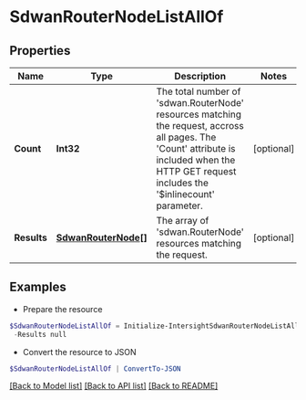 # SdwanRouterNodeListAllOf
## Properties

Name | Type | Description | Notes
------------ | ------------- | ------------- | -------------
**Count** | **Int32** | The total number of &#39;sdwan.RouterNode&#39; resources matching the request, accross all pages. The &#39;Count&#39; attribute is included when the HTTP GET request includes the &#39;$inlinecount&#39; parameter. | [optional] 
**Results** | [**SdwanRouterNode[]**](SdwanRouterNode.md) | The array of &#39;sdwan.RouterNode&#39; resources matching the request. | [optional] 

## Examples

- Prepare the resource
```powershell
$SdwanRouterNodeListAllOf = Initialize-IntersightSdwanRouterNodeListAllOf  -Count null `
 -Results null
```

- Convert the resource to JSON
```powershell
$SdwanRouterNodeListAllOf | ConvertTo-JSON
```

[[Back to Model list]](../README.md#documentation-for-models) [[Back to API list]](../README.md#documentation-for-api-endpoints) [[Back to README]](../README.md)

